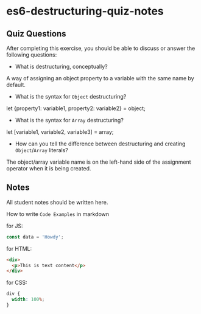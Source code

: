 # es6-destructuring-quiz-notes

## Quiz Questions

After completing this exercise, you should be able to discuss or answer the following questions:

- What is destructuring, conceptually?

A way of assigning an object property to a variable with the same name by default.

- What is the syntax for `Object` destructuring?

let {property1: variable1, property2: variable2} = object;

- What is the syntax for `Array` destructuring?

let [variable1, variable2, variable3] = array;

- How can you tell the difference between destructuring and creating `Object`/`Array` literals?

The object/array variable name is on the left-hand side of the assignment operator when it is being created.

## Notes

All student notes should be written here.

How to write `Code Examples` in markdown

for JS:

```javascript
const data = 'Howdy';
```

for HTML:

```html
<div>
  <p>This is text content</p>
</div>
```

for CSS:

```css
div {
  width: 100%;
}
```

